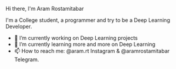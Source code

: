 Hi there, I'm Aram Rostamitabar

I'm a College student, a programmer and try to be a Deep Learning Developer.

- 🔭 I’m currently working on Deep Learning projects
- 🌱 I’m currently learning more and more on Deep Learning
- 📫 How to reach me: @aram.rt Instagram & @aramrostamitabar Telegram.


